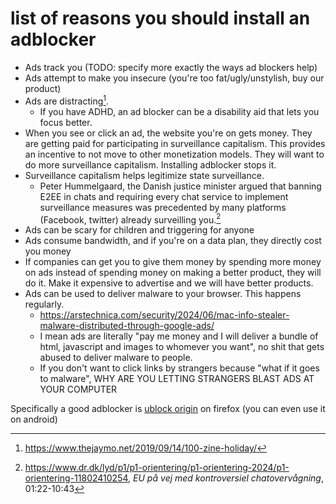 # list of reasons you should install an adblocker

- Ads track you (TODO: specify more exactly the ways ad blockers help)
- Ads attempt to make you insecure (you're too fat/ugly/unstylish, buy our product)
- Ads are distracting[^yourattention].
	- If you have ADHD, an ad blocker can be a disability aid that lets you focus better.
- When you see or click an ad, the website you're on gets money. They are getting paid for participating in surveillance capitalism. This provides an incentive to not move to other monetization models. They will want to do more surveillance capitalism. Installing adblocker stops it.
- Surveillance capitalism helps legitimize state surveillance.
	- Peter Hummelgaard, the Danish justice minister argued that banning E2EE in chats and requiring every chat service to implement surveillance measures was precedented by many platforms (Facebook, twitter) already surveilling you.[^statesurveillance]
- Ads can be scary for children and triggering for anyone
- Ads consume bandwidth, and if you're on a data plan, they directly cost you money
- If companies can get you to give them money by spending more money on ads instead of spending money on making a better product, they will do it. Make it expensive to advertise and we will have better products.
- Ads can be used to deliver malware to your browser. This happens regularly.
    - https://arstechnica.com/security/2024/06/mac-info-stealer-malware-distributed-through-google-ads/
    - I mean ads are literally "pay me money and I will deliver a bundle of html, javascript and images to whomever you want", no shit that gets abused to deliver malware to people.
    - If you don't want to click links by strangers because "what if it goes to malware", WHY ARE YOU LETTING STRANGERS BLAST ADS AT YOUR COMPUTER

Specifically a good adblocker is [ublock origin](https://ublockorigin.com/) on firefox (you can even use it on android)

[^yourattention]: https://www.thejaymo.net/2019/09/14/100-zine-holiday/
[^statesurveillance]: https://www.dr.dk/lyd/p1/p1-orientering/p1-orientering-2024/p1-orientering-11802410254, *EU på vej med kontroversiel chatovervågning*, 01:22-10:43

